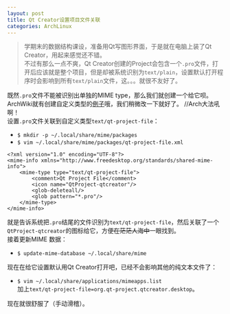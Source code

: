 ```yaml
---
layout: post
title: Qt Creator设置项目文件关联
categories: ArchLinux
---
```


> 学期末的数据结构课设，准备用Qt写图形界面，于是就在电脑上装了Qt Creator，用起来感觉还不错。  
> 不过有那么一点不爽，Qt Creator创建的Project会包含一个`.pro`文件，打开后应该就是整个项目，但是却被系统识别为`text/plain`，设置默认打开程序时会影响到所有`text/plain`文件，这。。。就很不友好了。  

<!-- more -->

既然`.pro`文件不能被识别出单独的MIME type，那么我们就创建一个给它呗。ArchWiki就有创建自定义类型的[例子](https://wiki.archlinux.org/index.php/Default_applications#New_MIME_types)哦，我们稍微改一下就好了。 //Arch大法吼啊！  
设置`.pro`文件关联到自定义类型`text/qt-project-file`：
* `$ mkdir -p ~/.local/share/mime/packages`  
* `$ vim ~/.local/share/mime/packages/qt-project-file.xml`  

```
<?xml version="1.0" encoding="UTF-8"?>
<mime-info xmlns="http://www.freedesktop.org/standards/shared-mime-info">
    <mime-type type="text/qt-project-file">
        <comment>Qt Project File</comment>
        <icon name="QtProject-qtcreator"/>
        <glob-deleteall/>
        <glob pattern="*.pro"/>
    </mime-type>
</mime-info>
```
就是告诉系统把`.pro`结尾的文件识别为`text/qt-project-file`，然后关联了一个`QtProject-qtcreator`的图标给它，方便~~在茫茫人海中~~一眼找到。  
接着更新MIME 数据：  
* `$ update-mime-database ~/.local/share/mime`  

现在在给它设置默认用Qt Creator打开吧，已经不会影响其他的纯文本文件了：  
* `$ vim ~/.local/share/applications/mimeapps.list`  
加上`text/qt-project-file=org.qt-project.qtcreator.desktop`。  

现在就很舒服了（手动滑稽）。
